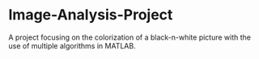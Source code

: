# Image-Analysis-Project
A project focusing on the colorization of a black-n-white picture with the use of multiple algorithms in MATLAB.
